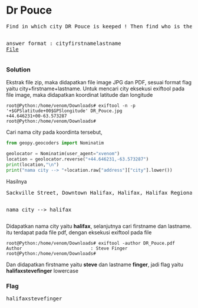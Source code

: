 <h1><b>Dr Pouce</h1></b>
<pre>
Find in which city DR Pouce is keeped ! Then find who is the evil man?

answer format : cityfirstnamelastname
<a href="https://ringzer0ctf.com/files/6a613824f82f8be411884a09e4689e84.zip">File</a>
</pre>
</b><h3>Solution</h3></b>
<p>Ekstrak file zip, maka didapatkan file image JPG dan PDF, sesuai format flag yaitu city+firstname+lastname. Untuk mencari city eksekusi exiftool pada file image, 
maka didapatkan koordinat latitude dan longitude</p>

```console
root@Python:/home/venom/Downloads# exiftool -n -p '+$GPSlatitude+00$GPSlongitude' DR_Pouce.jpg 
+44.646231+00-63.573287
root@Python:/home/venom/Downloads# 
```
<p>Cari nama city pada koordinta tersebut,</p>

```python
from geopy.geocoders import Nominatim

geolocator = Nominatim(user_agent="xvenom")
location = geolocator.reverse("+44.646231,-63.573287")
print(location,"\n")
print("nama city --> "+location.raw["address"]["city"].lower())
```
<p>Hasilnya</p>
<pre>
Sackville Street, Downtown Halifax, Halifax, Halifax Regional Municipality, Halifax County, Nova Scotia, B3J 1K5, Canada 

nama city --> halifax
</pre>
<p>Didapatkan nama city yaitu <b>halifax</b>, selanjutnya cari firstname dan lastname. itu terdapat pada file pdf, dengan eksekusi exiftool pada file</p>

```console
root@Python:/home/venom/Downloads# exiftool -author DR_Pouce.pdf 
Author                          : Steve Finger
root@Python:/home/venom/Downloads# 
```
<p>Dan didapatkan firstname yaitu <b>steve</b> dan lastname <b>finger</b>, jadi flag yaitu <b>halifaxstevefinger</b> lowercase</p>

</b><h3>Flag</h3></b>
<pre>
halifaxstevefinger
</pre>
